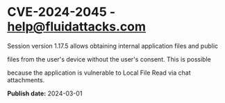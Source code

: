 # CVE-2024-2045 - help@fluidattacks.com

Session version 1.17.5 allows obtaining internal application files and public

files from the user's device without the user's consent. This is possible

because the application is vulnerable to Local File Read via chat attachments.






**Publish date:** 2024-03-01
